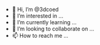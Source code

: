 - 👋 Hi, I’m @3dcoed
- 👀 I’m interested in ...
- 🌱 I’m currently learning ...
- 💞️ I’m looking to collaborate on ...
- 📫 How to reach me ...

<!---
3dcoed/3dcoed is a ✨ special ✨ repository because its `README.md` (this file) appears on your GitHub profile.
You can click the Preview link to take a look at your changes.
--->
